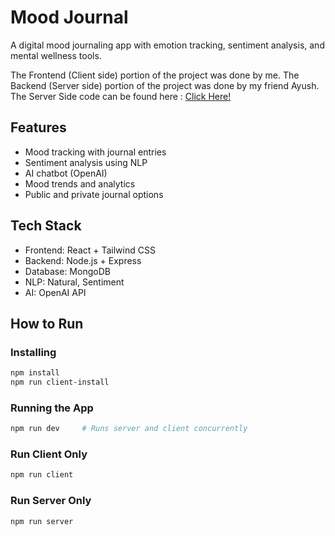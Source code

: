 # Mood Journal
A digital mood journaling app with emotion tracking, sentiment analysis, and mental wellness tools.

The Frontend (Client side) portion of the project was done by me. 
The Backend (Server side) portion of the project was done by my friend Ayush. 
The Server Side code can be found here : [Click Here!](https://github.com/Ayush-Dev09/Mood-Journal/tree/main/server)

## Features
- Mood tracking with journal entries
- Sentiment analysis using NLP
- AI chatbot (OpenAI)
- Mood trends and analytics
- Public and private journal options

## Tech Stack
- Frontend: React + Tailwind CSS
- Backend: Node.js + Express
- Database: MongoDB
- NLP: Natural, Sentiment
- AI: OpenAI API

## How to Run

### Installing
```bash
npm install
npm run client-install
```

### Running the App
```bash
npm run dev     # Runs server and client concurrently
```

### Run Client Only
```bash
npm run client
```

### Run Server Only
```bash
npm run server
```

